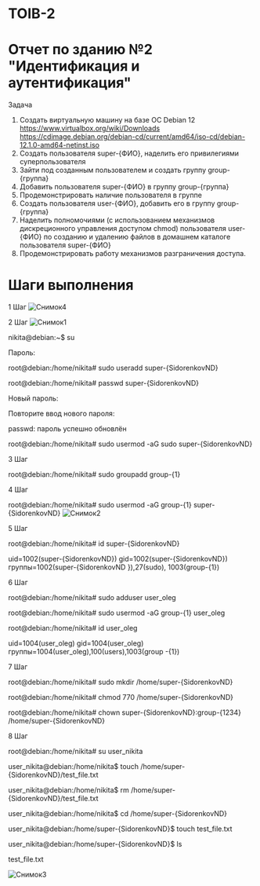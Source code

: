 
# TOIB-2 
# Отчет по зданию №2 "Идентификация и аутентификация"
Задача 
1. Создать виртуальную машину на базе ОС Debian 12 https://www.virtualbox.org/wiki/Downloads
https://cdimage.debian.org/debian-cd/current/amd64/iso-cd/debian-12.1.0-amd64-netinst.iso
2. Создать пользователя super-{ФИО}, наделить его привилегиями суперпользователя
3. Зайти под созданным пользователем и создать группу group-{группа}
4. Добавить пользователя super-{ФИО} в группу group-{группа}
5. Продемонстрировать наличие пользователя в группе
6. Создать пользователя user-{ФИО}, добавить его в группу group-{группа}
7. Наделить полномочиями (с использованием механизмов дискреционного управления
доступом chmod) пользователя user-{ФИО} по созданию и удалению файлов в домашнем
каталоге пользователя super-{ФИО}
8. Продемонстрировать работу механизмов разграничения доступа.
# Шаги выполнения 
1 Шаг 
![Снимок4](https://github.com/SCEMU/TOIB2/assets/71563287/339a3327-20a0-4fdf-9048-7bab897061ab)



2 Шаг
![Снимок1](https://github.com/SCEMU/TOIB2/assets/71563287/f3035393-8e68-4070-bd0f-93f4423f5b9c)

nikita@debian:~$ su

Пароль: 

root@debian:/home/nikita# sudo useradd super-{SidorenkovND}

root@debian:/home/nikita# passwd super-{SidorenkovND}

Новый пароль:

Повторите ввод нового пароля: 

passwd: пароль успешно обновлён

root@debian:/home/nikita# sudo usermod -aG sudo super-{SidorenkovND}


3 Шаг

root@debian:/home/nikita# sudo groupadd group-{1}


4 Шаг

root@debian:/home/nikita# sudo usermod -aG group-{1} super-{SidorenkovND}
![Снимок2](https://github.com/SCEMU/TOIB2/assets/71563287/8d4ba685-cf9a-4c13-89ad-c23754429309)

5 Шаг

root@debian:/home/nikita# id super-{SidorenkovND}

uid=1002(super-{SidorenkovND}) gid=1002(super-{SidorenkovND}) группы=1002(super-{SidorenkovND
}),27(sudo), 1003(group-{1})




6 Шаг

root@debian:/home/nikita# sudo adduser user_oleg

root@debian:/home/nikita# sudo usermod -aG group-{1} user_oleg

root@debian:/home/nikita# id user_oleg

uid=1004(user_oleg) gid=1004(user_oleg) группы=1004(user_oleg),100(users),1003(group
-{1})





7 Шаг

root@debian:/home/nikita# sudo mkdir /home/super-{SidorenkovND}

root@debian:/home/nikita# chmod 770 /home/super-{SidorenkovND}

root@debian:/home/nikita# chown super-{SidorenkovND}:group-{1234} /home/super-{SidorenkovND}



8 Шаг

root@debian:/home/nikita# su user_nikita

user_nikita@debian:/home/nikita$ touch /home/super-{SidorenkovND}/test_file.txt

user_nikita@debian:/home/nikita$ rm /home/super-{SidorenkovND}/test_file.txt



user_nikita@debian:/home/nikita$ cd /home/super-{SidorenkovND}

user_nikita@debian:/home/super-{SidorenkovND}$ touch test_file.txt

user_nikita@debian:/home/super-{SidorenkovND}$ ls

test_file.txt

![Снимок3](https://github.com/SCEMU/TOIB2/assets/71563287/f74256bd-a446-4d57-b8e7-e41ba0af4955)

